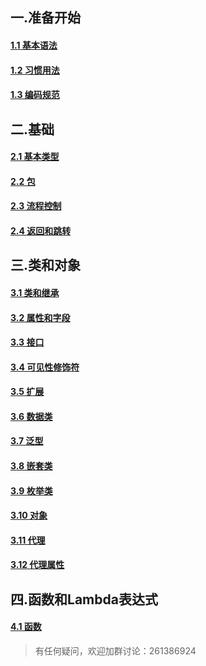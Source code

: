 
## 一.准备开始
#### [1.1 基本语法](http://www.jianshu.com/p/f7700e7b1619)

#### [1.2 习惯用法](http://www.jianshu.com/p/0be61eb7833d)

#### [1.3 编码规范](http://www.jianshu.com/p/8350ed0e857f)

## 二.基础
#### [2.1 基本类型](http://www.jianshu.com/p/7cab1752657d)

#### [2.2 包](http://www.jianshu.com/p/05d90b540853)

#### [2.3 流程控制](http://www.jianshu.com/p/3e5e4541c2d6)

#### [2.4 返回和跳转](http://www.jianshu.com/p/6221fd222929)

## 三.类和对象

#### [3.1 类和继承](http://www.jianshu.com/p/a0614fe9b39d)

#### [3.2 属性和字段](http://www.jianshu.com/p/78ae79059b9b)

#### [3.3 接口](http://www.jianshu.com/p/cd157ce689bb)

#### [3.4 可见性修饰符](http://www.jianshu.com/p/cb5091fb078d)

#### [3.5 扩展](http://www.jianshu.com/p/28b5ae51cba9)

#### [3.6 数据类](http://www.jianshu.com/p/496def021d1b)

#### [3.7 泛型](http://www.jianshu.com/p/d49df8528597)

#### [3.8 嵌套类](http://www.jianshu.com/p/a3e0302c6ba3)

#### [3.9 枚举类](http://www.jianshu.com/p/d7c784185750)

#### [3.10 对象](http://www.jianshu.com/p/462012cdb3cb)

#### [3.11 代理](http://www.jianshu.com/p/54fc0965986e)

#### [3.12 代理属性](http://www.jianshu.com/p/1ad8cfd070bf)

## 四.函数和Lambda表达式

#### [4.1 函数](http://www.jianshu.com/p/86088b408f94)

> 有任何疑问，欢迎加群讨论：261386924




